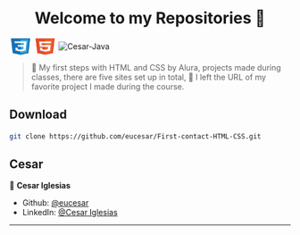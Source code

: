 <h1 align="center">Welcome to my Repositories 🤝</h1>
<p>
  <img align="center" alt="Cesar-CSS" height="30" width="40" src="https://raw.githubusercontent.com/devicons/devicon/master/icons/css3/css3-original.svg">
  <img align="center" alt="Cesar-HTML" height="30" width="40" src="https://raw.githubusercontent.com/devicons/devicon/master/icons/html5/html5-original.svg">
  <img align="center" alt="Cesar-Java" height="30" width="40" src="https://cdn.jsdelivr.net/gh/devicons/devicon/icons/javascript/javascript-original.svg"> 
</p>

> 🌱 My first steps with HTML and CSS by Alura, projects made during classes, there are five sites set up in total,
> 🌱 I left the URL of my favorite project I made during the course.


## Download

```sh
git clone https://github.com/eucesar/First-contact-HTML-CSS.git
```

## Cesar

👤 **Cesar Iglesias**

* Github: [@eucesar](https://github.com/eucesar)
* LinkedIn: [@Cesar Iglesias](https://www.linkedin.com/in/cesar-iglesias-tecnologia/)

***
